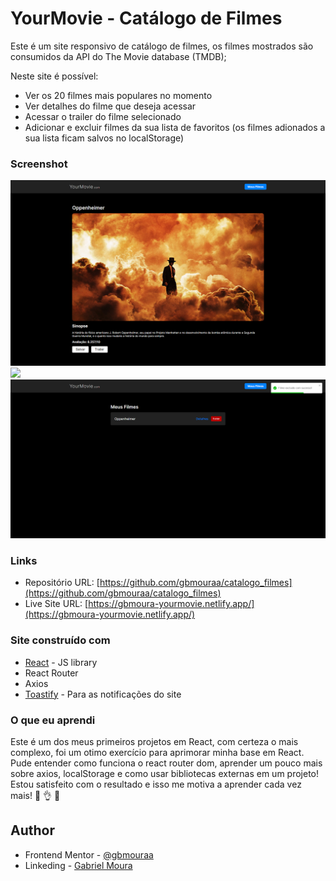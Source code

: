 # YourMovie - Catálogo de Filmes

Este é um site responsivo de catálogo de filmes, os filmes mostrados são consumidos da API do The Movie database (TMDB);

Neste site é possível:

- Ver os 20 filmes mais populares no momento
- Ver detalhes do filme que deseja acessar
- Acessar o trailer do filme selecionado
- Adicionar e excluir filmes da sua lista de favoritos (os filmes adionados a sua lista ficam salvos no localStorage)

### Screenshot

![](./public/images/screenshot1.png)
![](./public/images/screenshot2.png)
![](./public/images/screenshot3.png)

### Links

- Repositório URL: [https://github.com/gbmouraa/catalogo_filmes](https://github.com/gbmouraa/catalogo_filmes)
- Live Site URL: [https://gbmoura-yourmovie.netlify.app/](https://gbmoura-yourmovie.netlify.app/)

### Site construído com

- [React](https://reactjs.org/) - JS library
- React Router
- Axios
- [Toastify](https://fkhadra.github.io/react-toastify/introduction) - Para as notificações do site

### O que eu aprendi

Este é um dos meus primeiros projetos em React, com certeza o mais complexo, foi um otimo exercício para aprimorar minha base em React.
Pude entender como funciona o react router dom, aprender um pouco mais sobre axios, localStorage e como usar bibliotecas externas em um projeto!
Estou satisfeito com o resultado e isso me motiva a aprender cada vez mais! :raised_hands: :ok_hand: :school_satchel:

## Author

- Frontend Mentor - [@gbmouraa](https://www.frontendmentor.io/profile/gbmouraa)
- Linkeding - [Gabriel Moura](https://www.linkedin.com/in/gabriel-moura-b63382161/)
